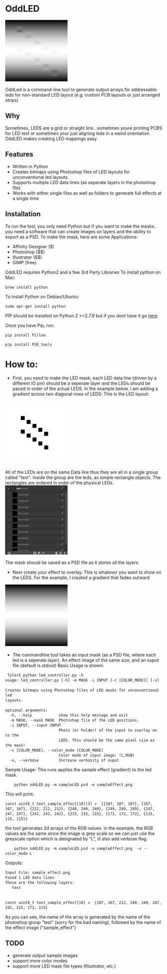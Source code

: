 # OddLED
<img src="media/output.png" width="200">

OddLed is a command-line tool to generate output arrays for addressable leds for non-standard LED layout (e.g. custom PCB layouts or just arranged strips)

## Why
Sometimes, LEDS are a grid or straight line.. sometimes youre printing PCBS for LED text or sometimes your just aligning leds in a weird orientation. OddLED makes creating LED mappings easy

## Features
- Written in Python
- Creates bitmaps using Photoshop files of LED layouts for unconventional led layouts.
- Supports multiple LED data lines (as seperate layers in the photoshop file)
- Works with either single files as well as folders to generate full effects at a single time

## Installation
To run the tool, you only need Python but if you want to make the masks.. you need a software that can create images on layers and the ability to export as a PSD.
To make the mask, here are some Applications:
- Affinity Designer ($)
- Photoshop ($$)
- Illustrator ($$)
- GIMP (free)

OddLED requires Python2 and a few 3rd Party Libraries
To install python on Mac:
```
brew install python
```
To install Python on Debian/Ubuntu:
```
sudo apt-get install python
```

PIP should be installed on Python 2 >=2.7.9 but if you dont have it go [here](https://pip.pypa.io/en/stable/installing/)

Once you have Pip, run:
```
pip install Pillow
```
```
pip install PSD_tools
```

# How to:
- First, you need to make the LED mask, each LED data line (driven by a different IO pin) should be a seperate layer and the LEDs should be paced in order of the actual LEDS. In the example below, I am adding a gradient across two diagonal rows of LEDS:
This is the LED layout:
<img src="media/sample_mask.png" width="200">

All of the LEDs are on the same Data line thus they are all in a single group called "test". Inside the group are the leds, as simple rectangle objects. The rectangles are ordered in order of the physical LEDs.  
<img src="media/sample_layers.png" width="200">

<!-- ![](./media/sample_layers.png =250x) -->
The mask should be saved as a PSD file as it stores all the layers. 

- Next create your effect to overlay. This is whatever you want to show on the LEDS. For the example, I created a gradient that fades outward
<!-- ![](./media/sample_effect.png =250x) -->
<img src="media/sample_effect.png" width="200">

- The commandline tool takes an input mask (as a PSD file, where each led is a seperate layer). An effect image of the same size, and an ouput file (default is stdout)
Basic Usage is shown:
```
 Tyler$ python led_controller.py -h
usage: led_controller.py [-h] -m MASK -i INPUT [-c [COLOR_MODE]] [-v]

Creates bitmaps using Photoshop files of LED masks for unconventional led
layouts.

optional arguments:
  -h, --help            show this help message and exit
  -m MASK, --mask MASK  Photoshop file of the LED positions.
  -i INPUT, --input INPUT
                        Photo (or Folder) of the input to overlay on to the
                        LEDS. This should be the same pixel size as the mask!
  -c [COLOR_MODE], --color_mode [COLOR_MODE]
                        Color mode of input image: (L,RGB)
  -v, --verbose         Increase verbosity of ouput
```

Sample Usage:
This runs applies the sample effect (gradient) to the led mask.
```
    python oddLED.py -m sampleLED.psd -e sampleEffect.png

```
This will print:
```
const uint8_t test_sample_effect[10][3] =  {{107, 107, 107}, {167, 167, 167}, {212, 212, 212}, {240, 240, 240}, {249, 249, 249}, {247, 247, 247}, {242, 242, 242}, {215, 215, 215}, {172, 172, 172}, {115, 115, 115}}
```
the tool generates 2d arrays of the RGB values. in the example, the RGB values are the same since the image is grey scale so we can just use the greyscale option which is designated by "L", ill also add verbose flag.

```
    python oddLED.py -m sampleLED.psd -e sampleEffect.png  -v --color_mode L

```
Outputs:
```
Input File: sample_effect.png
Found 1 LED data lines
These are the following layers:
   test


const uint8_t test_sample_effect[10] =  {107, 167, 212, 240, 249, 247, 242, 215, 172, 115}

```
As you can see, the name of the array is generated by the name of the photoshop group "test" (sorry for the bad naming), followed by the name of the effect image ("sample_effect")


## TODO
 - generate output sample images
 - support more color modes
 - support more LED mask file types (Illustrator, etc.)

